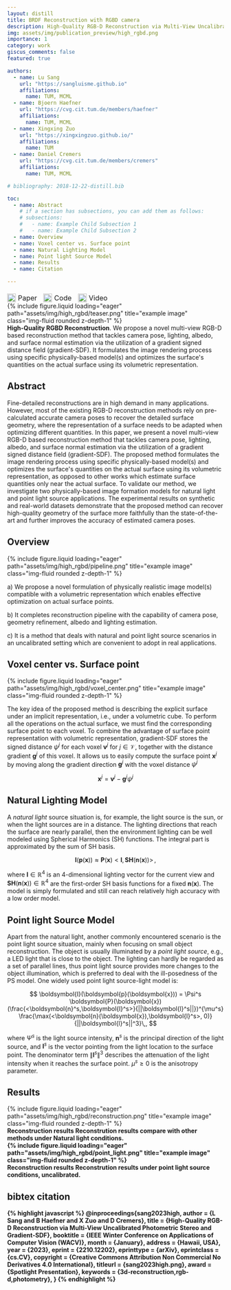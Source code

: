 ```yaml
---
layout: distill
title: BRDF Reconstruction with RGBD camera
description: High-Quality RGB-D Reconstruction via Multi-View Uncalibrated Photometric Stereo and Gradient-SDF
img: assets/img/publication_preview/high_rgbd.png
importance: 1
category: work
giscus_comments: false
featured: true

authors:
  - name: Lu Sang
    url: "https://sangluisme.github.io"
    affiliations:
      name: TUM, MCML
  - name: Bjoern Haefner
    url: "https://cvg.cit.tum.de/members/haefner"
    affiliations:
      name: TUM, MCML
  - name: Xingxing Zuo
    url: "https://xingxingzuo.github.io/"
    affiliations:
      name: TUM
  - name: Daniel Cremers
    url: "https://cvg.cit.tum.de/members/cremers"
    affiliations:
      name: TUM, MCML

# bibliography: 2018-12-22-distill.bib

toc:
  - name: Abstract
    # if a section has subsections, you can add them as follows:
    # subsections:
    #   - name: Example Child Subsection 1
    #   - name: Example Child Subsection 2
  - name: Overview
  - name: Voxel center vs. Surface point
  - name: Natural Lighting Model
  - name: Point light Source Model
  - name: Results
  - name: Citation

---
```

<div class="link-block">
  <a href=" https://arxiv.org/abs/2210.12202" target="_blank" class="icon-link">
    <img src="https://img.icons8.com/ios-filled/50/000000/document.png" alt="Paper" width="20">
    Paper
  </a>
  
  <a href="https://github.com/Sangluisme/PSgradientSDF" target="_blank" class="icon-link">
    <img src="https://img.icons8.com/ios-filled/50/000000/github.png" alt="Code" width="20">
    Code
  </a>

  <a href="/assets/img/high_rgbd/1332-wacv.mp4" target="_blank" class="icon-link">
    <img src="https://img.icons8.com/ios-filled/50/000000/video.png" alt="Video" width="20">
    Video
  </a>
</div>

<style>
  .link-block {
    display: flex;
    gap: 15px;
    margin-top: 20px;
  }

  .icon-link {
    display: flex;
    align-items: center;
    text-decoration: none;
    font-size: 16px;
  }

  .icon-link img {
    margin-right: 5px;
  }
</style>

<div class="row">
    <div class="col-sm mt-3 mt-md-0">
        {% include figure.liquid loading="eager" path="assets/img/high_rgbd/teaser.png" title="example image" class="img-fluid rounded z-depth-1" %}
    </div>
</div>
<div class="caption">
    <strong>High-Quality RGBD Reconstruction</strong>. We propose a novel multi-view RGB-D based reconstruction method that tackles camera pose, lighting, albedo, and surface normal estimation via the utilization of a gradient signed distance field (gradient-SDF). It formulates the image rendering process using specific physically-based model(s) and optimizes the surface's quantities on the actual surface using its volumetric representation.
</div>

## Abstract

Fine-detailed reconstructions are in high demand in many applications. However, most of the existing RGB-D reconstruction methods rely on pre-calculated accurate camera poses to recover the detailed surface geometry, where the representation of a surface needs to be adapted when optimizing different quantities. In this paper, we present a novel multi-view RGB-D based reconstruction method that tackles camera pose, lighting, albedo, and surface normal estimation via the utilization of a gradient signed distance field (gradient-SDF). The proposed method formulates the image rendering process using specific physically-based model(s) and optimizes the surface's quantities on the actual surface using its volumetric representation, as opposed to other works which estimate surface quantities only near the actual surface. To validate our method, we investigate two physically-based image formation models for natural light and point light source applications. The experimental results on synthetic and real-world datasets demonstrate that the proposed method can recover high-quality geometry of the surface more faithfully than the state-of-the-art and further improves the accuracy of estimated camera poses.

## Overview

<div class="row">
    <div class="col-sm mt-3 mt-md-0">
        {% include figure.liquid loading="eager" path="assets/img/high_rgbd/pipeline.png" title="example image" class="img-fluid rounded z-depth-1" %}
    </div>
</div>

a) We propose a novel formulation of physically realistic image model(s) compatible with a volumetric representation which enables effective optimization on actual surface points.

b) It completes reconstruction pipeline with the capability of camera pose, geometry refinement, albedo and lighting estimation.

c) It is a method that deals with natural and point light source scenarios in an uncalibrated setting which are convenient to adopt in real applications.

## Voxel center vs. Surface point

<div class="row">
    <div class="col-sm mt-3 mt-md-0">
        {% include figure.liquid loading="eager" path="assets/img/high_rgbd/voxel_center.png" title="example image" class="img-fluid rounded z-depth-1" %}
    </div>
</div>

The key idea of the proposed method is describing the explicit surface under an implicit representation, i.e., under a volumetric cube. To perform all the operations on the actual surface, we must find the corresponding surface point to each voxel. To combine the advantage of surface point representation with volumetric representation, gradient-SDF stores the signed distance $\psi^j$ for each voxel $\boldsymbol{v}^j$ for $j\in\mathcal{V}$, together with the distance gradient $\boldsymbol{g}^j$ of this voxel. It allows us to easily compute the surface point $\boldsymbol{x}^j$ by moving along the gradient direction $\boldsymbol{g}^j$ with the voxel distance $\psi^j$ 

$$
 \boldsymbol{x}^j = \boldsymbol{v}^j - \boldsymbol{g}^j\psi^j
$$

## Natural Lighting Model

A *natural light* source situation is, for example, the light source is the sun, or when the light sources are in a distance. The lighting directions that reach the surface are nearly parallel, then the environment lighting can be well modeled using Spherical Harmonics (SH) functions. The integral part is approximated by the sum of SH basis.

$$
   \boldsymbol{I}(\boldsymbol{p}(\boldsymbol{x})) \approx \boldsymbol{P}(\boldsymbol{x})<\boldsymbol{l}, \boldsymbol{SH}(\boldsymbol{n}(\boldsymbol{x}))>\,,
$$

where $\boldsymbol{l} \in \mathbb{R}^4$ is an 4-dimensional lighting vector for the current view and $\boldsymbol{SH}(\boldsymbol{n}(\boldsymbol{x}))\in \mathbb{R}^4$ are the first-order SH basis functions for a fixed $\boldsymbol{n}(\boldsymbol{x})$. 
The model is simply formulated and still can reach relatively high accuracy with a low order model. 

## Point light Source Model

Apart from the natural light, another commonly encountered scenario is the point light source situation, mainly when focusing on small object reconstruction. The object is usually illuminated by a *point light source*, e.g., a LED light that is close to the object. The lighting can hardly be regarded as a set of parallel lines, thus point light source provides more changes to the object illumination, which is preferred to deal with the ill-posedness of the PS model. One widely used point light source-light model is:

$$
    \boldsymbol{I}(\boldsymbol{p}(\boldsymbol{x})) = \Psi^s \boldsymbol{P}(\boldsymbol{x}) (\frac{<\boldsymbol{n}^s,\boldsymbol{l}^s>}{||\boldsymbol{l}^s||})^{\mu^s} \frac{\max(<\boldsymbol{n}(\boldsymbol{x}),\boldsymbol{l}^s>, 0)}{||\boldsymbol{l}^s||^3}\,,
$$

where $\Psi^s$ is the light source intensity, $\boldsymbol{n}^s$ is the principal direction of the light source, and $\boldsymbol{l}^{s}$ is the vector pointing from the light location to the surface point. The denominator term $\lVert\boldsymbol{l}^{s}\rVert^3$ describes the attenuation of the light intensity when it reaches the surface point. $\mu^s \geq 0$ is the anisotropy parameter.

## Results

<div class="row">
    <div class="col-sm mt-3 mt-md-0">
        {% include figure.liquid loading="eager" path="assets/img/high_rgbd/reconstruction.png" title="example image" class="img-fluid rounded z-depth-1" %}
    </div>
</div>
<div class="caption">
<strong>Reconstruction results</storng> Reconstrution results compare with other methods under Natural light conditions.
</div>

<div class="row">
    <div class="col-sm mt-3 mt-md-0">
        {% include figure.liquid loading="eager" path="assets/img/high_rgbd/point_light.png" title="example image" class="img-fluid rounded z-depth-1" %}
    </div>
</div>
<strong>Reconstruction results</storng> Reconstrution results under point light source conditions, uncalibrated.
</div>



## bibtex citation
{% highlight javascript %}
    @inproceedings{sang2023high,
    author = {L Sang and B Haefner and X Zuo and D Cremers},
    title = {High-Quality RGB-D Reconstruction via Multi-View Uncalibrated Photometric Stereo and Gradient-SDF},
    booktitle = {IEEE Winter Conference on Applications of Computer Vision (WACV)},
    month = {January},
    address = {Hawaii, USA},
    year = {2023},
    eprint = {2210.12202},
    eprinttype = {arXiv},
    eprintclass = {cs.CV},
    copyright = {Creative Commons Attribution Non Commercial No Derivatives 4.0 International},
    titleurl = {sang2023high.png},
    award = {Spotlight Presentation},
    keywords = {3d-reconstruction,rgb-d,photometry},
    }
 {% endhighlight %}